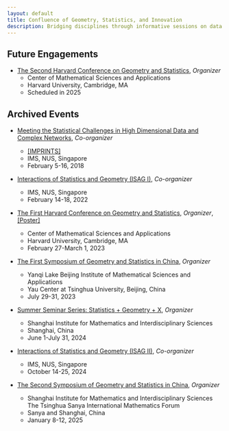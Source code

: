 ```yaml
---
layout: default
title: Confluence of Geometry, Statistics, and Innovation 
description: Bridging disciplines through informative sessions on data science, geometry, and statistics.
---
```


<!-- ## Upcoming Events    -->
<!-- ## Ongoing Events   -->

<!-- ## Ongoing Events    -->
## Future Engagements
 - [The Second Harvard Conference on Geometry and Statistics](URl-TBA), *Organizer* 
    - Center of Mathematical Sciences and Applications
    - Harvard University, Cambridge, MA
    - Scheduled in 2025

## Archived Events
 - [Meeting the Statistical Challenges in High Dimensional Data and Complex Networks](https://imsarchives.nus.edu.sg/oldwww2/events/2018/wstat/index.html), *Co-organizer*
    - [[IMPRINTS]](https://ims.nus.edu.sg/wp-content/uploads/2020/06/imprints-31-2018.pdf)
    - IMS, NUS, Singapore
    - February 5-16, 2018 

 - [Interactions of Statistics and Geometry (ISAG I)](https://ims.nus.edu.sg/events/interactions-of-statistics-and-geometry-isag/), *Co-organizer*
    - IMS, NUS, Singapore
    - February 14-18, 2022

 - [The First Harvard Conference on Geometry and Statistics](https://cmsa.fas.harvard.edu/event/geometry-and-statistics/), *Organizer*, [[Poster]](https://zhigang-yao.github.io/Poster_GeometryStatistics.pdf)
    - Center of Mathematical Sciences and Applications
    - Harvard University, Cambridge, MA
    - February 27-March 1, 2023 

 - [The First Symposium of Geometry and Statistics in China](./bimsa-satellite-23), *Organizer*
    - Yanqi Lake Beijing Institute of Mathematical Sciences and Applications
    - Yau Center at Tsinghua University, Beijing, China
    - July 29-31, 2023

 - [Summer Seminar Series: Statistics + Geometry + X](https://zhigang-yao.github.io/SIMIS_Jun-Jul_2024.pdf), *Organizer*
    - Shanghai Institute for Mathematics and Interdisciplinary Sciences
    - Shanghai, China
    - June 1-July 31, 2024

 - [Interactions of Statistics and Geometry (ISAG II)](https://ims.nus.edu.sg/events/isagii/),  *Co-organizer*
    - IMS, NUS, Singapore
    - October 14-25, 2024

 - [The Second Symposium of Geometry and Statistics in China](./iccm-satellite-24), *Organizer* 
    - Shanghai Institute for Mathematics and Interdisciplinary Sciences<br> The Tsinghua Sanya International Mathematics Forum
    - Sanya and Shanghai, China
    - January 8-12, 2025

